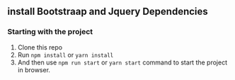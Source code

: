 ## install Bootstraap and Jquery Dependencies

### Starting with the project

1. Clone this repo
2. Run `npm install` or `yarn install`
3. And then use `npm run start` or `yarn start` command to start the project in browser.
